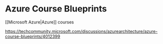 # Azure Course Blueprints

[[Microsoft Azure|Azure]] courses

https://techcommunity.microsoft.com/discussions/azurearchitecture/azure-course-blueprints/4012399